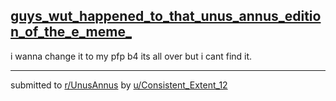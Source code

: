 ## [guys_wut_happened_to_that_unus_annus_edition_of_the_e_meme_](https://www.reddit.com/r/UnusAnnus/comments/jrmq6g/guys_wut_happened_to_that_unus_annus_edition_of/)
i wanna change it to my pfp b4 its all over but i cant find it.

---

submitted to [r/UnusAnnus](https://www.reddit.com/r/UnusAnnus) by [u/Consistent_Extent_12](https://www.reddit.com/user/Consistent_Extent_12)
